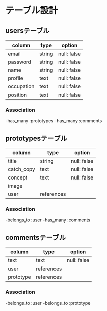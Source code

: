 # テーブル設計

## usersテーブル

| column     | type   | option      |
| ---------- | ------ | ----------- |
| email      | string | null: false |
| password   | string | null: false |
| name       | string | null: false |
| profile    | text   | null: false |
| occupation | text   | null: false |
| position   | text   | null: false |     

### Association

-has_many :prototypes
-has_many :comments

## prototypesテーブル

| column     | type       | option      |
| ---------- | ---------- | ----------- |
| title      | string     | null: false |
| catch_copy | text       | null: false |
| concept    | text       | null: false |
| image      |            |             |
| user       | references |             |

### Association

-belongs_to :user
-has_many :comments

## commentsテーブル

| column    | type       | option      |
| ----------| -----------| ------------|
| text      | text       | null: false |
| user      | references |             |
| prototype | references |             |

### Association

-belongs_to :user
-belongs_to :prototype